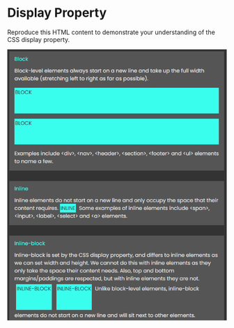 # Display Property

Reproduce this HTML content to demonstrate your understanding of the CSS display property.

![](https://raw.githubusercontent.com/hoc-labs/images/main/css-display-prop.png)
